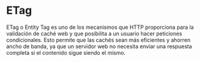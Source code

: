 # ETag

ETag o Entity Tag es uno de los mecanismos que HTTP proporciona para la validación de caché web y que posibilita a un usuario hacer peticiones condicionales. Esto permite que las cachés sean más eficientes y ahorren ancho de banda, ya que un servidor web no necesita enviar una respuesta completa si el contenido sigue siendo el mismo.

